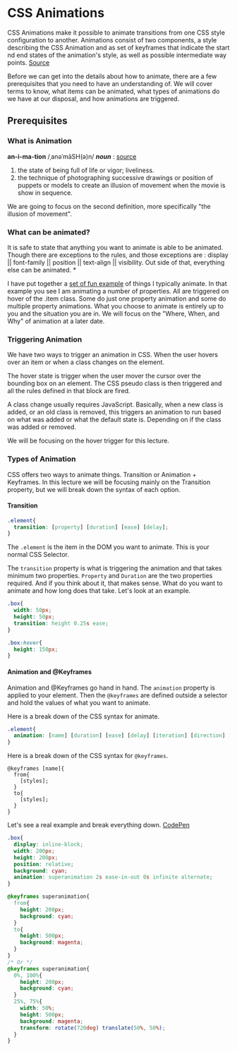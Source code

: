 # CSS Animations

CSS Animations make it possible to animate transitions from one CSS style configuration to another. Animations consist of two components, a style describing the CSS Animation and as set of keyframes that indicate the start nd end states of the animation's style, as well as possible intermediate way points. [Source](https://developer.mozilla.org/en-US/docs/Web/CSS/CSS_Animations/Using_CSS_animations) 

Before we can get into the details about how to animate, there are a few prerequisites that you need to have an understanding of. We will cover terms to know, what items can be animated, what types of animations do we have at our disposal, and how animations are triggered.  

## Prerequisites

### What is Animation

**an-i-ma-tion** /ˌanəˈmāSH(ə)n/ ***noun*** : [source](https://www.google.com/search?q=what+is+animation)

1. the state of being full of life or vigor; liveliness. 
2. the technique of photographing successive drawings or position of puppets or models to create an illusion of movement when the movie is show in sequence. 

We are going to focus on the second definition, more specifically "the illusion of movement". 

### What can be animated?

It is safe to state that anything you want to animate is able to be animated. Though there are exceptions to the rules, and those exceptions are : display || font-family || position || text-align || visibility. Out side of that, everything else can be animated. *

I have put together a [set of fun example](https://codepen.io/pbCodeSchool/full/Qpqvpp/) of things I typically animate. In that example you see I am animating a number of properties. All are triggered on hover of the .item class. Some do just one property animation and some do multiple property animations. What you choose to animate is entirely up to you and the situation you are in. We will focus on the "Where, When, and Why" of animation at a later date. 

[^*]: I'm sure I am missing some items that cannot be animated, but I don't run into a whole bunch and the information is sparse out there.

### Triggering Animation

We have two ways to trigger an animation in CSS. When the user hovers over an item or when a class changes on the element. 

The hover state is trigger when the user mover the cursor over the bounding box on an element. The CSS pseudo class is then triggered and all the rules defined in that block are fired. 

A class change usually requires JavaScript. Basically, when a new class is added, or an old class is removed, this triggers an animation to run based on what was added or what the default state is. Depending on if the class was added or removed.

We will be focusing on the hover trigger for this lecture.

### Types of Animation

CSS offers two ways to animate things. Transition or Animation + Keyframes. In this lecture we will be focusing mainly on the Transition property, but we will break down the syntax of each option.

#### Transition

```CSS
.element{
  transition: [property] [duration] [ease] [delay];
}
```

The `.element` is the item in the DOM you want to animate. This is your normal CSS Selector.

The `transition` property is what is triggering the animation and that takes minimum two properties. `Property` and `Duration` are the two properties required. And if you think about it, that makes sense. What do you want to animate and how long does that take. Let's look at an example.

```CSS
.box{
  width: 50px;
  height: 50px;
  transition: height 0.25s ease;
}

.box:hover{
  height: 150px;
}
```

#### Animation and @Keyframes

Animation and @Keyframes go hand in hand. The `animation` property is applied to your element. Then the `@keyframes` are defined outside a selector and hold the values of what you want to animate. 

Here is a break down of the CSS syntax for animate.

```CSS
.element{
  animation: [name] [duration] [ease] [delay] [iteration] [direction] [fill-mode] [play-state];
}
```

Here is a break down of the CSS syntax for `@keyframes`.

```
@keyframes [name]{
  from{
    [styles];
  }
  to{
    [styles];
  }
}
```

Let's see a real example and break everything down. [CodePen](https://codepen.io/pbCodeSchool/pen/bqYVoa)

```CSS
.box{
  display: inline-block;
  width: 200px;
  height: 200px;
  position: relative;
  background: cyan;
  animation: superanimation 2s ease-in-out 0s infinite alternate;
}

@keyframes superanimation{
  from{
    height: 200px;
    background: cyan;
  }
  to{
    height: 500px;
    background: magenta;
  }
}
/* Or */
@keyframes superanimation{
  0%, 100%{
    height: 200px;
    background: cyan;
  }
  25%, 75%{
    width: 50%;
    height: 500px;
    background: magenta;
    transform: rotate(720deg) translate(50%, 50%);
  }
}
```

